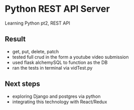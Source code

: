 # Python REST API Server

Learning Python pt2, REST API

## Result

- get, put, delete, patch
- tested full crud in the form a youtube video submission
- used flask alchemySQL to function as the DB
- ran the tests in terminal via vidTest.py

## Next steps

- exploring Django and postgres via python
- integrating this technology with React/Redux



